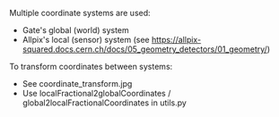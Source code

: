 Multiple coordinate systems are used:
- Gate's global (world) system
- Allpix's local (sensor) system (see https://allpix-squared.docs.cern.ch/docs/05_geometry_detectors/01_geometry/)

To transform coordinates between systems:
- See coordinate_transform.jpg
- Use localFractional2globalCoordinates / global2localFractionalCoordinates in utils.py

